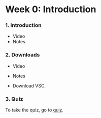 # Week 0: Introduction

### 1. Introduction

- Video
- Notes

### 2. Downloads

- Video
- Notes

- Download VSC.

### 3. Quiz

To take the quiz, go to [quiz](./quiz/index.html).
